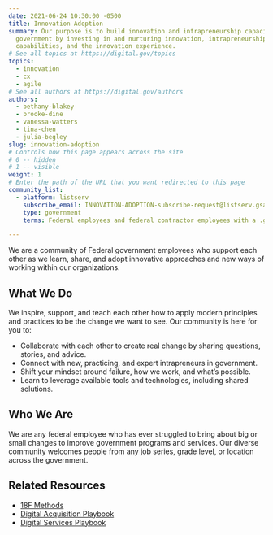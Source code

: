 ```yaml
---
date: 2021-06-24 10:30:00 -0500
title: Innovation Adoption
summary: Our purpose is to build innovation and intrapreneurship capacity across
  government by investing in and nurturing innovation, intrapreneurship
  capabilities, and the innovation experience.
# See all topics at https://digital.gov/topics
topics:
  - innovation
  - cx
  - agile
# See all authors at https://digital.gov/authors
authors:
  - bethany-blakey
  - brooke-dine
  - vanessa-watters
  - tina-chen
  - julia-begley
slug: innovation-adoption
# Controls how this page appears across the site
# 0 -- hidden
# 1 -- visible
weight: 1
# Enter the path of the URL that you want redirected to this page
community_list:
  - platform: listserv
    subscribe_email: INNOVATION-ADOPTION-subscribe-request@listserv.gsa.gov
    type: government
    terms: Federal employees and federal contractor employees with a .gov or .mil email address are eligible to join.

---
```


We are a community of Federal government employees who support each other as we learn, share, and adopt innovative approaches and new ways of working within our organizations.

## What We Do

We inspire, support, and teach each other how to apply modern principles and practices to be the change we want to see. Our community is here for you to:

* Collaborate with each other to   create real change by sharing questions, stories, and advice.
* Connect with new, practicing, and expert intrapreneurs in government.
* Shift your mindset around failure, how we work, and what’s possible.
* Learn to leverage available tools and technologies, including shared solutions.

## Who We Are

We are any federal employee who has ever struggled to bring about big or small changes to improve government programs and services. Our diverse community welcomes people from any job series, grade level, or location across the government.

## Related Resources

* [18F Methods](https://methods.18f.gov/)
* [Digital Acquisition Playbook](https://digital.gov/topics/digital-acquisition-playbook/)
* [Digital Services Playbook](https://digital.gov/topics/digital-services-playbook/)
